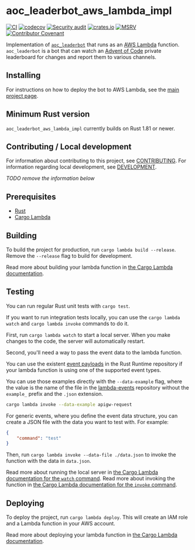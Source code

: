 # aoc_leaderbot_aws_lambda_impl

[![CI](https://github.com/clechasseur/aoc_leaderbot/actions/workflows/ci.yml/badge.svg?branch=main&event=push)](https://github.com/clechasseur/aoc_leaderbot/actions/workflows/ci.yml) [![codecov](https://codecov.io/gh/clechasseur/aoc_leaderbot/branch/main/graph/badge.svg?token=qSFdAkbb8U)](https://codecov.io/gh/clechasseur/aoc_leaderbot) [![Security audit](https://github.com/clechasseur/aoc_leaderbot/actions/workflows/audit-check.yml/badge.svg?branch=main)](https://github.com/clechasseur/aoc_leaderbot/actions/workflows/audit-check.yml) [![crates.io](https://img.shields.io/crates/v/aoc_leaderbot_aws_lambda_impl.svg)](https://crates.io/crates/aoc_leaderbot_aws_lambda_impl) [![MSRV](https://img.shields.io/crates/msrv/aoc_leaderbot_aws_lambda_impl)](https://github.com/clechasseur/aoc_leaderbot/tree/main/aoc_leaderbot_aws_lambda_impl) [![Contributor Covenant](https://img.shields.io/badge/Contributor%20Covenant-2.1-4baaaa.svg)](../CODE_OF_CONDUCT.md)

Implementation of [`aoc_leaderbot`](https://github.com/clechasseur/aoc_leaderbot) that runs as an [AWS Lambda](https://aws.amazon.com/lambda/) function. `aoc_leaderbot` is a bot that can watch an [Advent of Code](https://adventofcode.com/) private leaderboard for changes and report them to various channels.

## Installing

For instructions on how to deploy the bot to AWS Lambda, see the [main project page](https://github.com/clechasseur/aoc_leaderbot).

## Minimum Rust version

`aoc_leaderbot_aws_lambda_impl` currently builds on Rust 1.81 or newer.

## Contributing / Local development

For information about contributing to this project, see [CONTRIBUTING](../CONTRIBUTING.md).
For information regarding local development, see [DEVELOPMENT](../DEVELOPMENT.md).

_TODO remove the information below_

## Prerequisites

- [Rust](https://www.rust-lang.org/tools/install)
- [Cargo Lambda](https://www.cargo-lambda.info/guide/installation.html)

## Building

To build the project for production, run `cargo lambda build --release`. Remove the `--release` flag to build for development.

Read more about building your lambda function in [the Cargo Lambda documentation](https://www.cargo-lambda.info/commands/build.html).

## Testing

You can run regular Rust unit tests with `cargo test`.

If you want to run integration tests locally, you can use the `cargo lambda watch` and `cargo lambda invoke` commands to do it.

First, run `cargo lambda watch` to start a local server. When you make changes to the code, the server will automatically restart.

Second, you'll need a way to pass the event data to the lambda function.

You can use the existent [event payloads](https://github.com/awslabs/aws-lambda-rust-runtime/tree/main/lambda-events/src/fixtures) in the Rust Runtime repository if your lambda function is using one of the supported event types.

You can use those examples directly with the `--data-example` flag, where the value is the name of the file in the [lambda-events](https://github.com/awslabs/aws-lambda-rust-runtime/tree/main/lambda-events/src/fixtures) repository without the `example_` prefix and the `.json` extension.

```bash
cargo lambda invoke --data-example apigw-request
```

For generic events, where you define the event data structure, you can create a JSON file with the data you want to test with. For example:

```json
{
    "command": "test"
}
```

Then, run `cargo lambda invoke --data-file ./data.json` to invoke the function with the data in `data.json`.


Read more about running the local server in [the Cargo Lambda documentation for the `watch` command](https://www.cargo-lambda.info/commands/watch.html).
Read more about invoking the function in [the Cargo Lambda documentation for the `invoke` command](https://www.cargo-lambda.info/commands/invoke.html).

## Deploying

To deploy the project, run `cargo lambda deploy`. This will create an IAM role and a Lambda function in your AWS account.

Read more about deploying your lambda function in [the Cargo Lambda documentation](https://www.cargo-lambda.info/commands/deploy.html).
